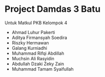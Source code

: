 # Project Damdas 3 Batu
Untuk Matkul PKB Kelompok 4

- Ahmad Luhur Pakerti
- Aditya Firmansyah Soedira
- Riszky Hermawan
- Galang Kurniadhi
- Muhammad Rifqi Abdillah
- Muchsin Ali Rasyidin
- Abdullah Dzaki Zeky Zain
- Muhammad Tamam Syaifullah
